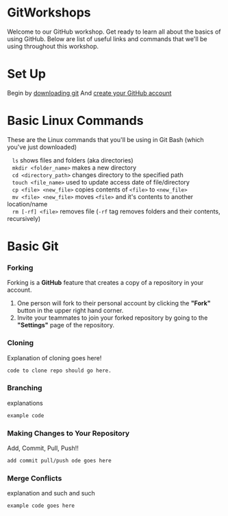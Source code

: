 # GitWorkshops
Welcome to our GitHub workshop. Get ready to learn all about the basics of using GitHub. Below are list of useful links and commands that we'll be using throughout this workshop.

Set Up
======
Begin by [downloading git](https://git-scm.com/downloads "Git Downloads")
And [create your GitHub account](https://github.com "GitHub Homepage")

Basic Linux Commands
======
These are the Linux commands that you'll be using in Git Bash (which you've just downloaded)  

&nbsp;&nbsp;&nbsp;`ls` shows files and folders (aka directories)  
&nbsp;&nbsp;&nbsp;`mkdir <folder_name>` makes a new directory  
&nbsp;&nbsp;&nbsp;`cd <directory_path>` changes directory to the specified path  
&nbsp;&nbsp;&nbsp;`touch <file_name>` used to update access date of file/directory  
&nbsp;&nbsp;&nbsp;`cp <file> <new_file>` copies contents of `<file>` to `<new_file>`  
&nbsp;&nbsp;&nbsp;`mv <file> <new_file>` moves `<file>` and it's contents to another location/name  
&nbsp;&nbsp;&nbsp;`rm [-rf] <file>` removes file (`-rf` tag removes folders and their contents, recursively)

Basic Git
======

### Forking
Forking is a **GitHub** feature that creates a copy of a repository in your account.  
1. One person will fork to their personal account by clicking the **"Fork"** button in the upper right hand corner.
2. Invite your teammates to join your forked repository by going to the **"Settings"** page of the repository.

### Cloning
Explanation of cloning goes here!

```bash
code to clone repo should go here.
``` 

### Branching
explanations

```bash
example code
```

### Making Changes to Your Repository
Add, Commit, Pull, Push!!

```bash
add commit pull/push ode goes here
```

### Merge Conflicts
explanation and such and such

```bash
example code goes here
```
